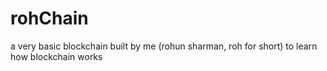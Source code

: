 # rohChain
 a very basic blockchain built by me (rohun sharman, roh for short) to learn how blockchain works
